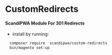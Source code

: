 # CustomRedirects
#### ScandiPWA Module For 301 Redirects
- install by running:
```bash
  composer require  scandipwa/custom-redirects
  bin/magento set:up
```
